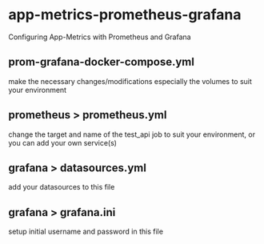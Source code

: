 # app-metrics-prometheus-grafana
Configuring App-Metrics with Prometheus and Grafana


prom-grafana-docker-compose.yml
------------------------------
make the necessary changes/modifications especially the volumes  to suit your environment



prometheus > prometheus.yml
------------------
change the target and name of the test_api job to suit your environment, or you can add 
your own service(s)



grafana > datasources.yml 
--------------------------
add your datasources to this file



grafana > grafana.ini
---------------------
setup initial username and password in this file

